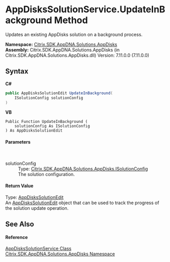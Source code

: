 # AppDisksSolutionService.UpdateInBackground Method 
 

Updates an existing AppDisks solution on a background process.

**Namespace:**&nbsp;<a href="3c384851-470e-e1e2-019f-9fa48f730a55">Citrix.SDK.AppDNA.Solutions.AppDisks</a><br />**Assembly:**&nbsp;Citrix.SDK.AppDNA.Solutions.AppDisks (in Citrix.SDK.AppDNA.Solutions.AppDisks.dll) Version: 7.11.0.0 (7.11.0.0)

## Syntax

**C#**
```csharp
public AppDisksSolutionEdit UpdateInBackground(
	ISolutionConfig solutionConfig
)
```

**VB**
```vbnet
Public Function UpdateInBackground ( 
	solutionConfig As ISolutionConfig
) As AppDisksSolutionEdit
```


#### Parameters
&nbsp;<dl><dt>solutionConfig</dt><dd>Type: <a href="9a2e34d4-572d-20e6-3b41-9ad22d7390f9">Citrix.SDK.AppDNA.Solutions.AppDisks.ISolutionConfig</a><br />The solution configuration.</dd></dl>

#### Return Value
Type: <a href="ddd97023-fe4b-1ce9-41fe-c2c5ec8f844b">AppDisksSolutionEdit</a><br />An <a href="ddd97023-fe4b-1ce9-41fe-c2c5ec8f844b">AppDisksSolutionEdit</a> object that can be used to track the progress of the solution update operation.

## See Also


#### Reference
<a href="788c5801-0980-62fe-f2f1-cc8e70c9365f">AppDisksSolutionService Class</a><br /><a href="3c384851-470e-e1e2-019f-9fa48f730a55">Citrix.SDK.AppDNA.Solutions.AppDisks Namespace</a><br />